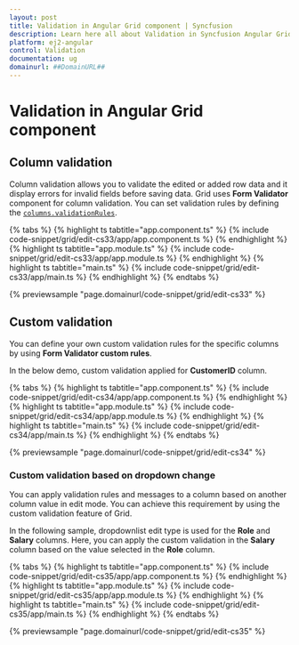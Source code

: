 ```yaml
---
layout: post
title: Validation in Angular Grid component | Syncfusion
description: Learn here all about Validation in Syncfusion Angular Grid component of Syncfusion Essential JS 2 and more.
platform: ej2-angular
control: Validation 
documentation: ug
domainurl: ##DomainURL##
---
```


# Validation in Angular Grid component

## Column validation

Column validation allows you to validate the edited or added row data and it display errors for invalid fields before saving data. Grid uses **Form Validator** component for column validation. You can set validation rules by defining the [`columns.validationRules`](https://ej2.syncfusion.com/angular/documentation/api/grid/column/#validationrules).

{% tabs %}
{% highlight ts tabtitle="app.component.ts" %}
{% include code-snippet/grid/edit-cs33/app/app.component.ts %}
{% endhighlight %}
{% highlight ts tabtitle="app.module.ts" %}
{% include code-snippet/grid/edit-cs33/app/app.module.ts %}
{% endhighlight %}
{% highlight ts tabtitle="main.ts" %}
{% include code-snippet/grid/edit-cs33/app/main.ts %}
{% endhighlight %}
{% endtabs %}
  
{% previewsample "page.domainurl/code-snippet/grid/edit-cs33" %}

## Custom validation

You can define your own custom validation rules for the specific columns by using **Form Validator custom rules**.

In the below demo, custom validation applied for **CustomerID** column.

{% tabs %}
{% highlight ts tabtitle="app.component.ts" %}
{% include code-snippet/grid/edit-cs34/app/app.component.ts %}
{% endhighlight %}
{% highlight ts tabtitle="app.module.ts" %}
{% include code-snippet/grid/edit-cs34/app/app.module.ts %}
{% endhighlight %}
{% highlight ts tabtitle="main.ts" %}
{% include code-snippet/grid/edit-cs34/app/main.ts %}
{% endhighlight %}
{% endtabs %}
  
{% previewsample "page.domainurl/code-snippet/grid/edit-cs34" %}

### Custom validation based on dropdown change

You can apply validation rules and messages to a column based on another column value in edit mode. You can achieve this requirement by using the custom validation feature of Grid.

In the following sample, dropdownlist edit type is used for the **Role** and **Salary** columns. Here, you can apply the custom validation in the **Salary** column based on the value selected in the **Role** column.

{% tabs %}
{% highlight ts tabtitle="app.component.ts" %}
{% include code-snippet/grid/edit-cs35/app/app.component.ts %}
{% endhighlight %}
{% highlight ts tabtitle="app.module.ts" %}
{% include code-snippet/grid/edit-cs35/app/app.module.ts %}
{% endhighlight %}
{% highlight ts tabtitle="main.ts" %}
{% include code-snippet/grid/edit-cs35/app/main.ts %}
{% endhighlight %}
{% endtabs %}
  
{% previewsample "page.domainurl/code-snippet/grid/edit-cs35" %}
